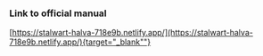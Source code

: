 ### Link to official manual

[https://stalwart-halva-718e9b.netlify.app/](https://stalwart-halva-718e9b.netlify.app/){target="_blank""}
